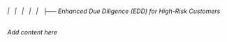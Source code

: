 ###### |   |   |   |   |   ├──  Enhanced Due Diligence (EDD) for High-Risk Customers

*Add content here*